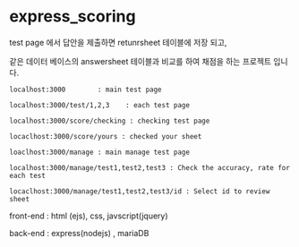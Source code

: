 # express_scoring # 

test page 에서 답안을 제출하면 retunrsheet 테이블에 저장 되고,

같은 데이터 베이스의 answersheet 테이블과 비교를 하여 채점을 하는 프로젝트 입니다.

```
localhost:3000        : main test page 

localhost:3000/test/1,2,3    : each test page 

localhost:3000/score/checking : checking test page    

locaclhost:3000/score/yours : checked your sheet 

loaclhost:3000/manage : main manage test page

localhost:3000/manage/test1,test2,test3 : Check the accuracy, rate for each test

locaclhost:3000/manage/test1,test2,test3/id : Select id to review sheet
```


front-end : html (ejs), css, javscript(jquery)

back-end : express(nodejs) , mariaDB
